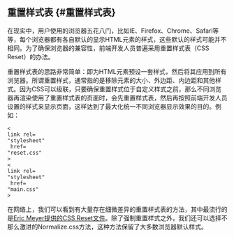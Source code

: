 ## 重置样式表 {#重置样式表}

在现实中，用户使用的浏览器五花八门，比如IE、Firefox、Chrome、Safari等等，每个浏览器都有各自默认的显示HTML元素的样式，这些默认的样式可能并不相同。为了确保浏览器的兼容性，前端开发人员普遍采用重置样式表（CSS Reset）的办法。

重置样式表的思路非常简单：即为HTML元素预设一套样式，然后将其应用到所有浏览器。所谓重置样式，通常指的是移除元素的大小、外边距、内边距和其他样式。因为CSS可以级联，只要确保重置样式位于自定义样式之前，那么不同浏览器再渲染使用了重置样式表的页面时，会先重置样式表，然后再按照前端开发人员设置的样式来显示页面，这样达到了最大化统一不同浏览器显示效果的目的。例如：

```
<
link rel=
"stylesheet"
 href=
"reset.css"
>
<
link rel=
"stylesheet"
 href=
"main.css"
>
```

在网络上，我们可以看到有大量存在细微差异的重置样式表的方法，其中最流行的是[Eric Meyer提供的CSS Reset文件](http://meyerweb.com/eric/tools/css/reset/)。除了强制重置样式之外，我们还可以选择不那么激进的Normalize.css方法，这种方法保留了大多数浏览器默认样式。

  


